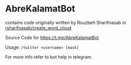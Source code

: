 # AbreKalamatBot
contains code originally written by Rouzbeh Sharifnasab in [rsharifnasab/create_word_cloud](https://github.com/rsharifnasab/create_word_cloud)

Source Code for https://t.me/AbreKalamatBot

Usage:
`/twitter <username> [mask]`

For more info refer to bot help in telegram.

